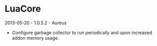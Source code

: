 LuaCore
==========
2013-05-20 - 1.0.5.2 - Aureus
* Configure garbage collector to run periodically and upon increased addon memory usage.
